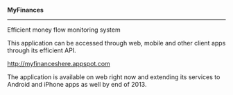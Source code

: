 **MyFinances**

---

Efficient money flow monitoring system

This application can be accessed through web, mobile and other client apps through its efficient API.

http://myfinanceshere.appspot.com

The application is available on web right now and extending its services to Android and iPhone apps as well by end of 2013.